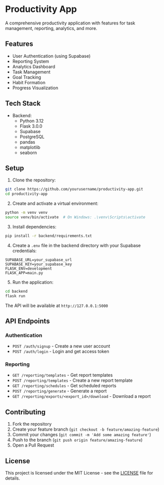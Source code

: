 # Productivity App

A comprehensive productivity application with features for task management, reporting, analytics, and more.

## Features

- User Authentication (using Supabase)
- Reporting System
- Analytics Dashboard
- Task Management
- Goal Tracking
- Habit Formation
- Progress Visualization

## Tech Stack

- Backend:
  - Python 3.12
  - Flask 3.0.0
  - Supabase
  - PostgreSQL
  - pandas
  - matplotlib
  - seaborn

## Setup

1. Clone the repository:
```bash
git clone https://github.com/yourusername/productivity-app.git
cd productivity-app
```

2. Create and activate a virtual environment:
```bash
python -m venv venv
source venv/bin/activate  # On Windows: .\venv\Scripts\activate
```

3. Install dependencies:
```bash
pip install -r backend/requirements.txt
```

4. Create a `.env` file in the backend directory with your Supabase credentials:
```env
SUPABASE_URL=your_supabase_url
SUPABASE_KEY=your_supabase_key
FLASK_ENV=development
FLASK_APP=main.py
```

5. Run the application:
```bash
cd backend
flask run
```

The API will be available at `http://127.0.0.1:5000`

## API Endpoints

### Authentication

- `POST /auth/signup` - Create a new user account
- `POST /auth/login` - Login and get access token

### Reporting

- `GET /reporting/templates` - Get report templates
- `POST /reporting/templates` - Create a new report template
- `GET /reporting/schedules` - Get scheduled reports
- `POST /reporting/generate` - Generate a report
- `GET /reporting/exports/<export_id>/download` - Download a report

## Contributing

1. Fork the repository
2. Create your feature branch (`git checkout -b feature/amazing-feature`)
3. Commit your changes (`git commit -m 'Add some amazing feature'`)
4. Push to the branch (`git push origin feature/amazing-feature`)
5. Open a Pull Request

## License

This project is licensed under the MIT License - see the [LICENSE](LICENSE) file for details.
